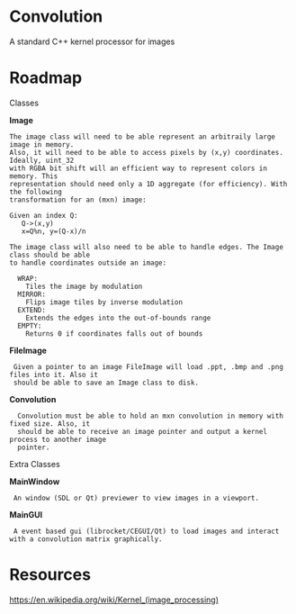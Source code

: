 # Convolution
A standard  C++ kernel processor for images
 
# Roadmap

Classes

  **Image** 
    
    The image class will need to be able represent an arbitraily large image in memory. 
    Also, it will need to be able to access pixels by (x,y) coordinates. Ideally, uint_32
    with RGBA bit shift will an efficient way to represent colors in memory. This
    representation should need only a 1D aggregate (for efficiency). With the following
    transformation for an (mxn) image:
    
    Given an index Q:
       Q->(x,y)
       x=Q%n, y=(Q-x)/n
    
    The image class will also need to be able to handle edges. The Image class should be able
    to handle coordinates outside an image:
    
      WRAP:
        Tiles the image by modulation
      MIRROR:
        Flips image tiles by inverse modulation
      EXTEND:
        Extends the edges into the out-of-bounds range
      EMPTY:
        Returns 0 if coordinates falls out of bounds
   
   **FileImage**     
     
     Given a pointer to an image FileImage will load .ppt, .bmp and .png files into it. Also it
     should be able to save an Image class to disk.
     
   **Convolution**
      
      Convolution must be able to hold an mxn convolution in memory with fixed size. Also, it 
      should be able to receive an image pointer and output a kernel process to another image 
      pointer.
      
   Extra Classes
      
   **MainWindow**
   
     An window (SDL or Qt) previewer to view images in a viewport.
     
   **MainGUI**
   
     A event based gui (librocket/CEGUI/Qt) to load images and interact with a convolution matrix graphically.
 
# Resources

  https://en.wikipedia.org/wiki/Kernel_(image_processing)
       
